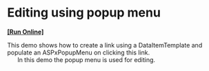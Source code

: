 # Editing using popup menu
<!-- run online -->
**[[Run Online]](https://codecentral.devexpress.com/e38/)**
<!-- run online end -->


<p>This demo shows how to create a link using a DataItemTemplate and populate an ASPxPopupMenu on clicking this link.<br />
      In this demo the popup menu is used for editing.</p>

<br/>


